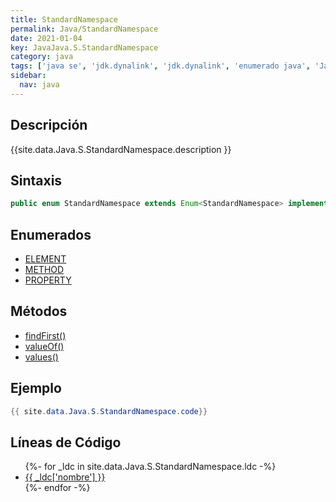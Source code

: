 ```yaml
---
title: StandardNamespace
permalink: Java/StandardNamespace
date: 2021-01-04
key: JavaJava.S.StandardNamespace
category: java
tags: ['java se', 'jdk.dynalink', 'jdk.dynalink', 'enumerado java', 'Java 1.0']
sidebar: 
  nav: java
---
```


## Descripción
{{site.data.Java.S.StandardNamespace.description }}

## Sintaxis
~~~java
public enum StandardNamespace extends Enum<StandardNamespace> implements Namespace
~~~

## Enumerados
* [ELEMENT](/Java/StandardNamespace/ELEMENT)
* [METHOD](/Java/StandardNamespace/METHOD)
* [PROPERTY](/Java/StandardNamespace/PROPERTY)

## Métodos
* [findFirst()](/Java/StandardNamespace/findFirst)
* [valueOf()](/Java/StandardNamespace/valueOf)
* [values()](/Java/StandardNamespace/values)

## Ejemplo
~~~java
{{ site.data.Java.S.StandardNamespace.code}}
~~~

## Líneas de Código
<ul>
{%- for _ldc in site.data.Java.S.StandardNamespace.ldc -%}
   <li>
       <a href="{{_ldc['url'] }}">{{ _ldc['nombre'] }}</a>
   </li>
{%- endfor -%}
</ul>
